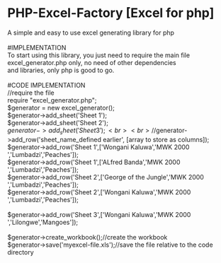 # PHP-Excel-Factory [Excel for php]<br>
A simple and easy to use excel generating library for php<br>
<br>
#IMPLEMENTATION<br>
To start using this library, you just need to require the main file excel_generator.php only, no need of other dependencies<br>
and libraries, only php is good to go.<br>
<br>
#CODE IMPLEMENTATION<br>
//require the file<br>
require "excel_generator.php";<br>
$generator = new excel_generator();<br>
$generator->add_sheet('Sheet 1');<br>
$generator->add_sheet('Sheet 2');<br>
$generator->add_sheet('Sheet 3');<br>
<br>
//$generator->add_row('sheet_name_defined earlier', [array to store as columns]);
<br>
$generator->add_row('Sheet 1',['Wongani Kaluwa','MWK 2000 ','Lumbadzi','Peaches']);<br>
$generator->add_row('Sheet 1',['ALfred Banda','MWK 2000 ','Lumbadzi','Peaches']);<br>
$generator->add_row('Sheet 2',['George of the Jungle','MWK 2000 ','Lumbadzi','Peaches']);<br>
$generator->add_row('Sheet 2',['Wongani Kaluwa','MWK 2000 ','Lumbadzi','Peaches']);<br>
    <br>
$generator->add_row('Sheet 3',['Wongani Kaluwa','MWK 2000 ','Lilongwe','Mangoes']);<br>
    <br>
$generator->create_workbook();//create the workbook<br>
$generator->save('myexcel-file.xls');//save the file relative to the code directory<br>
<br>
